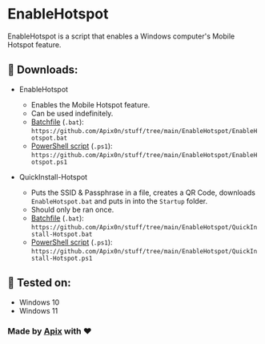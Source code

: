 # EnableHotspot
EnableHotspot is a script that enables a Windows computer's Mobile Hotspot feature.

## 💾 Downloads:

* EnableHotspot
    * Enables the Mobile Hotspot feature.
    * Can be used indefinitely.
    * [Batchfile](https://github.com/Apix0n/stuff/tree/main/EnableHotspot/EnableHotspot.bat) (`.bat`): `https://github.com/Apix0n/stuff/tree/main/EnableHotspot/EnableHotspot.bat`
    * [PowerShell script](https://github.com/Apix0n/stuff/tree/main/EnableHotspot/EnableHotspot.ps1) (`.ps1`): `https://github.com/Apix0n/stuff/tree/main/EnableHotspot/EnableHotspot.ps1`

* QuickInstall-Hotspot
    * Puts the SSID & Passphrase in a file, creates a QR Code, downloads `EnableHotspot.bat` and puts in into the `Startup` folder.
    * Should only be ran once.
    * [Batchfile](https://github.com/Apix0n/stuff/tree/main/EnableHotspot/QuickInstall-Hotspot.bat) (`.bat`): `https://github.com/Apix0n/stuff/tree/main/EnableHotspot/QuickInstall-Hotspot.bat`
    * [PowerShell script](https://github.com/Apix0n/stuff/tree/main/EnableHotspot/QuickInstall-Hotspot.ps1) (`.ps1`): `https://github.com/Apix0n/stuff/tree/main/EnableHotspot/QuickInstall-Hotspot.ps1`

## 🧪 Tested on:

* Windows 10
* Windows 11

### Made by [Apix](https://github.com/Apix0n) with ❤️